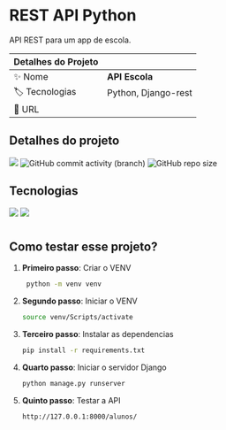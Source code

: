 # REST API Python

API REST para um app de escola.

| Detalhes do Projeto |     |
| -------------  | --- |
| :sparkles: Nome        | **API Escola**
| :label: Tecnologias | Python, Django-rest
| :rocket: URL         |

<!-- Inserir imagem com a #vitrinedev ao final do link -->
<!-- ![](https://github.com/rickalves/orgs-app/blob/main/src/assets/logo.png?text=imagem+lindona+do+meu+projeto#vitrinedev) -->

## Detalhes do projeto

![](https://img.shields.io/badge/status-Em_desenvolvimento-brightgreen)
![GitHub commit activity (branch)](https://img.shields.io/github/commit-activity/w/rickalves/django-escola-api/main?color=gree)
![GitHub repo size](https://img.shields.io/github/repo-size/rickalves/django-escola-api?color=sucess)

## Tecnologias

![](https://img.shields.io/badge/Python-F7DF1E?style=for-the-badge&logo=python&logoColor=black)
![](https://img.shields.io/badge/Django-43853D?style=for-the-badge&logo=django&logoColor=white)

#

## Como testar esse projeto?

1. **Primeiro passo**: Criar o VENV

    ~~~sh
     python -m venv venv
    ~~~

2. **Segundo passo**: Iniciar o VENV

    ~~~sh
    source venv/Scripts/activate
    ~~~

3. **Terceiro passo**: Instalar as dependencias

    ~~~sh
    pip install -r requirements.txt
    ~~~

4. **Quarto passo**: Iniciar o servidor Django

    ~~~sh
    python manage.py runserver
    ~~~

5. **Quinto passo**: Testar a API

    ~~~sh
    http://127.0.0.1:8000/alunos/
    ~~~
